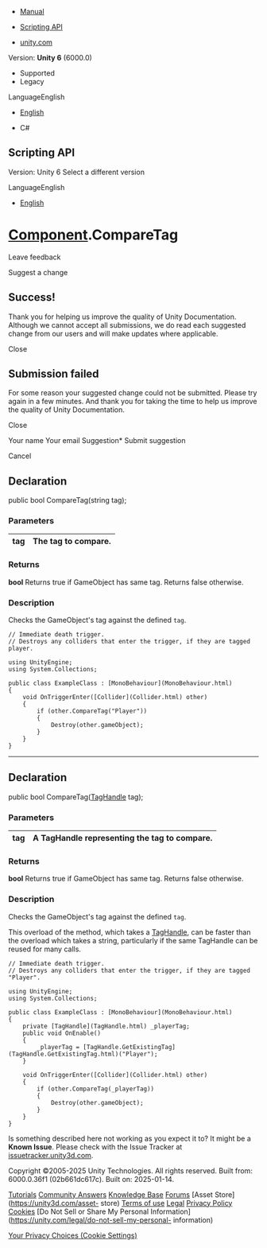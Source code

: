 [ ]()

  * [Manual](../Manual/index.html)
  * [Scripting API](../ScriptReference/index.html)

  * [unity.com](https://unity.com/)

Version: **Unity 6** (6000.0)

  * Supported
  * Legacy

LanguageEnglish

  * [English]()

  * C#

[ ](https://docs.unity3d.com)

## Scripting API

Version: Unity 6 Select a different version

LanguageEnglish

  * [English]()

#  [Component](Component.html).CompareTag

Leave feedback

Suggest a change

## Success!

Thank you for helping us improve the quality of Unity Documentation. Although
we cannot accept all submissions, we do read each suggested change from our
users and will make updates where applicable.

Close

## Submission failed

For some reason your suggested change could not be submitted. Please <a>try
again</a> in a few minutes. And thank you for taking the time to help us
improve the quality of Unity Documentation.

Close

Your name Your email Suggestion* Submit suggestion

Cancel

[ ]()

## Declaration

public bool CompareTag(string tag);

### Parameters

tag | The tag to compare.  
---|---  
  
### Returns

**bool** Returns true if GameObject has same tag. Returns false otherwise.

### Description

Checks the GameObject's tag against the defined `tag`.

    
    
    // Immediate death trigger.
    // Destroys any colliders that enter the trigger, if they are tagged player.  
      
    using UnityEngine;
    using System.Collections;  
      
    public class ExampleClass : [MonoBehaviour](MonoBehaviour.html)
    {
        void OnTriggerEnter([Collider](Collider.html) other)
        {
            if (other.CompareTag("Player"))
            {
                Destroy(other.gameObject);
            }
        }
    }
    

* * *

## Declaration

public bool CompareTag([TagHandle](TagHandle.html) tag);

### Parameters

tag | A TagHandle representing the tag to compare.  
---|---  
  
### Returns

**bool** Returns true if GameObject has same tag. Returns false otherwise.

### Description

Checks the GameObject's tag against the defined `tag`.

This overload of the method, which takes a [TagHandle](TagHandle.html), can be
faster than the overload which takes a string, particularly if the same
TagHandle can be reused for many calls.

    
    
    // Immediate death trigger.
    // Destroys any colliders that enter the trigger, if they are tagged "Player".  
      
    using UnityEngine;
    using System.Collections;  
      
    public class ExampleClass : [MonoBehaviour](MonoBehaviour.html)
    {
        private [TagHandle](TagHandle.html) _playerTag;
        public void OnEnable()
        {
            _playerTag = [TagHandle.GetExistingTag](TagHandle.GetExistingTag.html)("Player");
        }  
      
        void OnTriggerEnter([Collider](Collider.html) other)
        {
            if (other.CompareTag(_playerTag))
            {
                Destroy(other.gameObject);
            }
        }
    }

Is something described here not working as you expect it to? It might be a
**Known Issue**. Please check with the Issue Tracker at
[issuetracker.unity3d.com](https://issuetracker.unity3d.com).

Copyright ©2005-2025 Unity Technologies. All rights reserved. Built from:
6000.0.36f1 (02b661dc617c). Built on: 2025-01-14.

[Tutorials](https://unity3d.com/learn) [Community
Answers](https://answers.unity3d.com) [Knowledge
Base](https://support.unity3d.com/hc/en-us)
[Forums](https://forum.unity3d.com) [Asset Store](https://unity3d.com/asset-
store) [Terms of use](https://docs.unity3d.com/Manual/TermsOfUse.html)
[Legal](https://unity.com/legal) [Privacy
Policy](https://unity.com/legal/privacy-policy)
[Cookies](https://unity.com/legal/cookie-policy) [Do Not Sell or Share My
Personal Information](https://unity.com/legal/do-not-sell-my-personal-
information)

[Your Privacy Choices (Cookie Settings)](javascript:void\(0\);)

